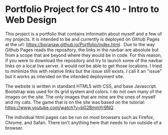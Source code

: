 # Portfolio Project for CS 410 - Intro to Web Design

This project is a portfolio that contains informatin about myself and a few of my projects. 
It is intended to be and currently is deployed on Github Pages at the url: https://bpranaw.github.io/Portfolio/index.html .
Due to the way Github Pages reads the repository, the links in the navbar are absolute but from a scope that are beyond
where they would be in code. For this reason, if you were to download the repository and try to launch some of the navbar
links on a local live server, it would not be able to get those locations. I tried to minimize this with relative links but 
the issue still exists. I call it an "issue" but it works as intended on the intended deployment site.

The website is written in standard HTML5 with CSS, and base Javascript. Bootstrap was used for its grid system and colors.
I do not own many of the images on the site. The only images that are mine are the ones of myself and my cats. The game that
is on the site was based on the tutorial: https://www.youtube.com/watch?v=bG2BmmYr9NQ . 

The individual html pages can be run on most browsers such as Firefox, Chrome, and Safari. There isn't anything here that 
needs to run outside of a browser.
